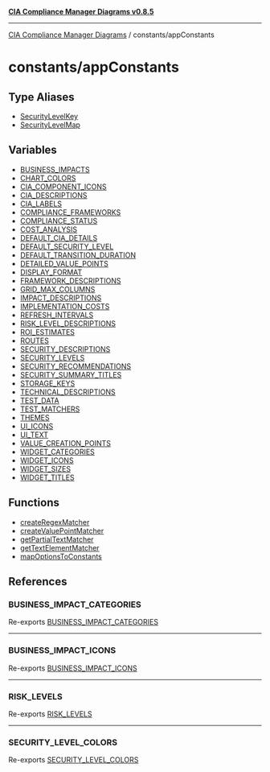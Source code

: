 [**CIA Compliance Manager Diagrams v0.8.5**](../../README.md)

***

[CIA Compliance Manager Diagrams](../../modules.md) / constants/appConstants

# constants/appConstants

## Type Aliases

- [SecurityLevelKey](type-aliases/SecurityLevelKey.md)
- [SecurityLevelMap](type-aliases/SecurityLevelMap.md)

## Variables

- [BUSINESS\_IMPACTS](variables/BUSINESS_IMPACTS.md)
- [CHART\_COLORS](variables/CHART_COLORS.md)
- [CIA\_COMPONENT\_ICONS](variables/CIA_COMPONENT_ICONS.md)
- [CIA\_DESCRIPTIONS](variables/CIA_DESCRIPTIONS.md)
- [CIA\_LABELS](variables/CIA_LABELS.md)
- [COMPLIANCE\_FRAMEWORKS](variables/COMPLIANCE_FRAMEWORKS.md)
- [COMPLIANCE\_STATUS](variables/COMPLIANCE_STATUS.md)
- [COST\_ANALYSIS](variables/COST_ANALYSIS.md)
- [DEFAULT\_CIA\_DETAILS](variables/DEFAULT_CIA_DETAILS.md)
- [DEFAULT\_SECURITY\_LEVEL](variables/DEFAULT_SECURITY_LEVEL.md)
- [DEFAULT\_TRANSITION\_DURATION](variables/DEFAULT_TRANSITION_DURATION.md)
- [DETAILED\_VALUE\_POINTS](variables/DETAILED_VALUE_POINTS.md)
- [DISPLAY\_FORMAT](variables/DISPLAY_FORMAT.md)
- [FRAMEWORK\_DESCRIPTIONS](variables/FRAMEWORK_DESCRIPTIONS.md)
- [GRID\_MAX\_COLUMNS](variables/GRID_MAX_COLUMNS.md)
- [IMPACT\_DESCRIPTIONS](variables/IMPACT_DESCRIPTIONS.md)
- [IMPLEMENTATION\_COSTS](variables/IMPLEMENTATION_COSTS.md)
- [REFRESH\_INTERVALS](variables/REFRESH_INTERVALS.md)
- [RISK\_LEVEL\_DESCRIPTIONS](variables/RISK_LEVEL_DESCRIPTIONS.md)
- [ROI\_ESTIMATES](variables/ROI_ESTIMATES.md)
- [ROUTES](variables/ROUTES.md)
- [SECURITY\_DESCRIPTIONS](variables/SECURITY_DESCRIPTIONS.md)
- [SECURITY\_LEVELS](variables/SECURITY_LEVELS.md)
- [SECURITY\_RECOMMENDATIONS](variables/SECURITY_RECOMMENDATIONS.md)
- [SECURITY\_SUMMARY\_TITLES](variables/SECURITY_SUMMARY_TITLES.md)
- [STORAGE\_KEYS](variables/STORAGE_KEYS.md)
- [TECHNICAL\_DESCRIPTIONS](variables/TECHNICAL_DESCRIPTIONS.md)
- [TEST\_DATA](variables/TEST_DATA.md)
- [TEST\_MATCHERS](variables/TEST_MATCHERS.md)
- [THEMES](variables/THEMES.md)
- [UI\_ICONS](variables/UI_ICONS.md)
- [UI\_TEXT](variables/UI_TEXT.md)
- [VALUE\_CREATION\_POINTS](variables/VALUE_CREATION_POINTS.md)
- [WIDGET\_CATEGORIES](variables/WIDGET_CATEGORIES.md)
- [WIDGET\_ICONS](variables/WIDGET_ICONS.md)
- [WIDGET\_SIZES](variables/WIDGET_SIZES.md)
- [WIDGET\_TITLES](variables/WIDGET_TITLES.md)

## Functions

- [createRegexMatcher](functions/createRegexMatcher.md)
- [createValuePointMatcher](functions/createValuePointMatcher.md)
- [getPartialTextMatcher](functions/getPartialTextMatcher.md)
- [getTextElementMatcher](functions/getTextElementMatcher.md)
- [mapOptionsToConstants](functions/mapOptionsToConstants.md)

## References

### BUSINESS\_IMPACT\_CATEGORIES

Re-exports [BUSINESS_IMPACT_CATEGORIES](../riskConstants/variables/BUSINESS_IMPACT_CATEGORIES.md)

***

### BUSINESS\_IMPACT\_ICONS

Re-exports [BUSINESS_IMPACT_ICONS](../uiConstants/variables/BUSINESS_IMPACT_ICONS.md)

***

### RISK\_LEVELS

Re-exports [RISK_LEVELS](../riskConstants/variables/RISK_LEVELS.md)

***

### SECURITY\_LEVEL\_COLORS

Re-exports [SECURITY_LEVEL_COLORS](../uiConstants/variables/SECURITY_LEVEL_COLORS.md)

